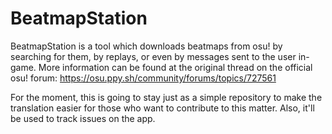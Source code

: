 # BeatmapStation
BeatmapStation is a tool which downloads beatmaps from osu! by searching for them, by replays, or even by messages sent to the user in-game. More information can be found at the original thread on the official osu! forum: https://osu.ppy.sh/community/forums/topics/727561

For the moment, this is going to stay just as a simple repository to make the translation easier for those who want to contribute to this matter. Also, it'll be used to track issues on the app.

